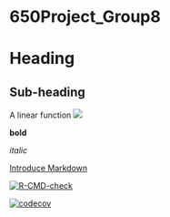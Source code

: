 # 650Project_Group8

Heading
=======
  
  Sub-heading
-----------
  
  A linear function  <img src="https://render.githubusercontent.com/render/math?math=Y = X_i">
  
  
  **bold**
  
  _italic_

[Introduce Markdown](https://en.wikipedia.org/wiki/Markdown)


  <!-- badges: start -->
  [![R-CMD-check](https://github.com/ybshao0709/HW4.RPackage.YuboSHAO/workflows/R-CMD-check/badge.svg)](https://github.com/ybshao0709/HW4.RPackage.YuboSHAO/actions)
  <!-- badges: end -->

[![codecov](https://codecov.io/gh/ybshao0709/HW4.RPackage.YuboSHAO/branch/main/graph/badge.svg?token=AQ3L6TURSZ)](https://codecov.io/gh/ybshao0709/HW4.RPackage.YuboSHAO)
